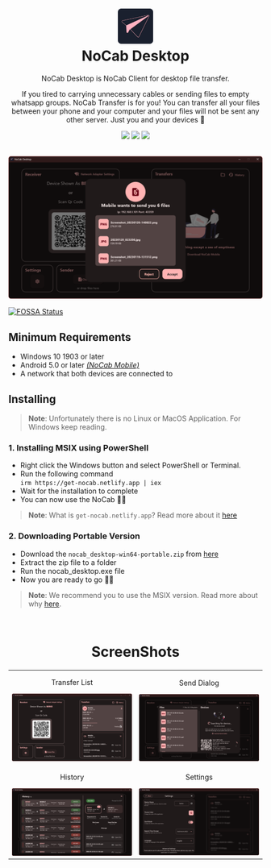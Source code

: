 <h1 align="center">
<img src="https://raw.githubusercontent.com/NoCabTransfer/.github/main/profile/icon.png" alt="NoCab Transfer" width="70"></a>
    <br>
<b>NoCab Desktop</b>
</h1>

<p align="center">
    NoCab Desktop is NoCab Client for desktop file transfer.
</p>

<p align="center">
    If you tired to carrying unnecessary cables or sending files to empty whatsapp groups. NoCab Transfer is for you! You can transfer all your files between your phone and your computer and your files will not be sent any other server. Just you and your devices 🤫
</p>

<p align="center">
  <a href="https://github.com/nocab-transfer/nocab-desktop/releases"><img src="https://img.shields.io/github/v/release/nocab-transfer/nocab-desktop?color=blueviolet"/></a>
  <a href="https://github.com/nocab-transfer/nocab-desktop/blob/main/LICENSE"><img src="https://img.shields.io/github/license/nocab-transfer/nocab-desktop?color=red"/></a>
<a href="https://app.fossa.com/projects/git%2Bgithub.com%2Fnocab-transfer%2Fnocab-desktop?ref=badge_shield" alt="FOSSA Status"><img src="https://app.fossa.com/api/projects/git%2Bgithub.com%2Fnocab-transfer%2Fnocab-desktop.svg?type=shield"/></a>
</p>

<br>

<center><img src="Resources/confirmation.png" alt="NoCab Transfer" width="800"></a></center>


[![FOSSA Status](https://app.fossa.com/api/projects/git%2Bgithub.com%2Fnocab-transfer%2Fnocab-desktop.svg?type=large)](https://app.fossa.com/projects/git%2Bgithub.com%2Fnocab-transfer%2Fnocab-desktop?ref=badge_large)

## Minimum Requirements
* Windows 10 1903 or later
* Android 5.0 or later [_(NoCab Mobile)_](https://github.com/nocab-transfer/nocab-mobile)
* A network that both devices are connected to

## Installing
> **Note**: Unfortunately there is no Linux or MacOS Application. For Windows keep reading.

### 1. Installing MSIX using PowerShell
* Right click the Windows button and select PowerShell or Terminal.
* Run the following command \
    `irm https://get-nocab.netlify.app | iex`
* Wait for the installation to complete
* You can now use the NoCab 🥳🚀

> **Note**: What is `get-nocab.netlify.app`? Read more about it [here](https://github.com/nocab-transfer/nocab-desktop/wiki/Possible-Questions#so-what-is-get-nocabnetlifyapp)

### 2. Downloading Portable Version
* Download the `nocab_desktop-win64-portable.zip` from [here](https://github.com/nocab-transfer/nocab-desktop/releases/latest)
* Extract the zip file to a folder
* Run the nocab_desktop.exe file
* Now you are ready to go 🥳🚀

> **Note**: We recommend you to use the MSIX version. Read more about why [here](https://github.com/nocab-transfer/nocab-desktop/wiki/Why-you-should-use-MSIX%3F).


<br>
<h1 align="center">
ScreenShots
</h1>

<table align= "center">
    <tr>
        <td colspan>
            <p align="center">Transfer List</p>
            <img src="Resources/transferList.png" width="400">
        </td>
        <td colspan>
            <p align="center">Send Dialog</p>
            <img src="Resources/sendDialog.png" width="400">
        </td>
    </tr>
    <tr>
        <td colspan>
            <p align="center">History</p>
            <img src="Resources/history.png" width="400">
        </td>
        <td colspan>
            <p align="center">Settings</p>
            <img src="Resources/settings.png" width="400">
        </td>
    </tr>
</table>